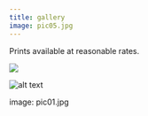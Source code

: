 ```yaml
---
title: gallery
image: pic05.jpg
---
```

Prints available at reasonable rates. 

<img src="/assets/images/pic01.jpg" />

![alt text](/assets/images/pic01.jpg "Shore")


image: pic01.jpg

